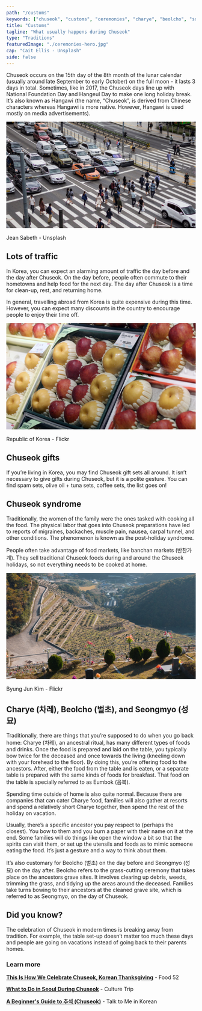 ```yaml
---
path: "/customs"
keywords: ["chuseok", "customs", "ceremonies", "charye", "beolcho", "songmyo", "chuseok syndrome"]
title: "Customs"
tagline: "What usually happens during Chuseok"
type: "Traditions"
featuredImage: "./ceremonies-hero.jpg"
cap: "Cait Ellis - Unsplash"
side: false
---
```


<p class="blog-p">
Chuseok occurs on the 15th day of the 8th month of the lunar calendar (usually around late September to early October) on the full moon - it lasts 3 days in total. Sometimes, like in 2017, the Chuseok days line up with National Foundation Day and Hangeul Day to make one long holiday break. It’s also known as Hangawi (the name, “Chuseok”, is derived from Chinese characters whereas Hangawi is more native. However, Hangawi is used mostly on media advertisements).
</p>

![Traffic](ceremonies-traffic.jpg "traffic")
<p class="blog-cap">Jean Sabeth - Unsplash</p>
<h2 class="blog-header--2">Lots of traffic</h2>
<p>
In Korea, you can expect an alarming amount of traffic the day before and the day after Chuseok. On the day before, people often commute to their hometowns and help food for the next day. The day after Chuseok is a time for clean-up, rest, and returning home.</p>
<p class="blog-p">
In general, travelling abroad from Korea is quite expensive during this time. However, you can expect many discounts in the country to encourage people to enjoy their time off. 
</p>

![Gifts](ceremonies-gifts.jpg "gifts")
<p class="blog-cap">Republic of Korea - Flickr</p>
<h2 class="blog-header--2">Chuseok gifts</h2>
<p class="blog-p">
If you’re living in Korea, you may find Chuseok gift sets all around. It isn’t necessary to give gifts during Chuseok, but it is a polite gesture. You can find spam sets, olive oil + tuna sets, coffee sets, the list goes on! 
</p>

<h2 class="blog-header--2">Chuseok syndrome</h2>
<p>
Traditionally, the women of the family were the ones tasked with cooking all the food. The physical labor that goes into Chuseok preparations have led to reports of migraines, backaches, muscle pain, nausea, carpal tunnel, and other conditions. The phenomenon is known as the post-holiday syndrome.</p>
<p class="blog-p">
People often take advantage of food markets, like banchan markets (반찬가계). They sell traditional Chuseok foods during and around the Chuseok holidays, so not everything needs to be cooked at home.
</p>

![Seongmyo](ceremonies-seongmyo.jpg "seongmyo")
<p class="blog-cap">Byung Jun Kim - Flickr</p>
<h2 class="blog-header--2">Charye (차레), Beolcho (벌초), and Seongmyo (성묘)</h2>
<p>
Traditionally, there are things that you’re supposed to do when you go back home: Charye (차레), an ancestral ritual, has many different types of foods and drinks. Once the food is prepared and laid on the table, you typically bow twice for the deceased and once towards the living (kneeling down with your forehead to the floor). By doing this, you’re offering food to the ancestors. After, either the food from the table and is eaten, or a separate table is prepared with the same kinds of foods for breakfast. That food on the table is specially referred to as Eumbok (음복).
</p>
<p>
Spending time outside of home is also quite normal. Because there are companies that can cater Charye food, families will also gather at resorts and spend a relatively short Charye together, then spend the rest of the holiday on vacation. 
</p>
<p>
Usually, there’s a specific ancestor you pay respect to (perhaps the closest). You bow to them and you burn a paper with their name on it at the end. Some families will do things like open the window a bit so that the spirits can visit them, or set up the utensils and foods as to mimic someone eating the food. It’s just a gesture and a way to think about them. 
</p>
<p class="blog-p">
It’s also customary for Beolcho (벌초) on the day before and Seongmyo (성묘) on the day after. Beolcho refers to the grass-cutting ceremony that takes place on the ancestors grave sites. It involves clearing up debris, weeds, trimming the grass, and tidying up the areas around the deceased. Families take turns bowing to their ancestors at the cleaned grave site, which is referred to as Seongmyo, on the day of Chuseok.
</p>

<h2 class="blog-header--2">Did you know?</h2>
<p class="blog-p">
The celebration of Chuseok in modern times is breaking away from tradition. For example, the table set-up doesn’t matter too much these days and people are going on vacations instead of going back to their parents homes. 
</p>

<div class="blog-link__box">
    <h3 class="blog-link__header">Learn more</h3>
    <div class="blog-link__body">
        <p class="blog-link"><u><b><a href="https://food52.com/blog/23068-chuseok-korean-thanksgiving-autumn-harvest-foods-and-rituals" target="_blank" rel="noopener noreferrer">This Is How We Celebrate Chuseok, Korean Thanksgiving</a></b></u> - Food 52</p>
        <p class="blog-link"><u><b><a href="https://theculturetrip.com/asia/south-korea/articles/what-to-do-in-seoul-during-chuseok/" target="_blank" rel="noopener noreferrer">What to Do in Seoul During Chuseok</a></b></u> - Culture Trip</p>
        <p class="blog-link"><u><b><a href="https://www.youtube.com/watch?v=vCaPQJvYwTI" target="_blank" rel="noopener noreferrer">A Beginner's Guide to 추석 (Chuseok)</a></b></u> - Talk to Me in Korean</p>
    </div>
</div>
